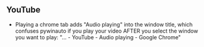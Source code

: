 ## YouTube
- Playing a chrome tab adds "Audio playing" into the window title, which confuses pywinauto if you play your video AFTER you select the window you want to play: "... - YouTube - Audio playing - Google Chrome"